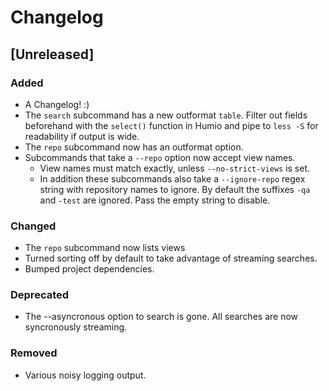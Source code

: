 # Changelog

## [Unreleased]

### Added

- A Changelog! :)
- The `search` subcommand has a new outformat `table`. Filter out fields beforehand with the `select()` function in Humio and pipe to `less -S` for readability if output is wide.
- The `repo` subcommand now has an outformat option.
- Subcommands that take a `--repo` option now accept view names.
  - View names must match exactly, unless `--no-strict-views` is set.
  - In addition these subcommands also take a `--ignore-repo` regex string with repository names to ignore. By default the suffixes `-qa` and `-test` are ignored. Pass the empty string to disable.

### Changed

- The `repo` subcommand now lists views
- Turned sorting off by default to take advantage of streaming searches.
- Bumped project dependencies.

### Deprecated

- The --asyncronous option to search is gone. All searches are now syncronously streaming.

### Removed

- Various noisy logging output.
